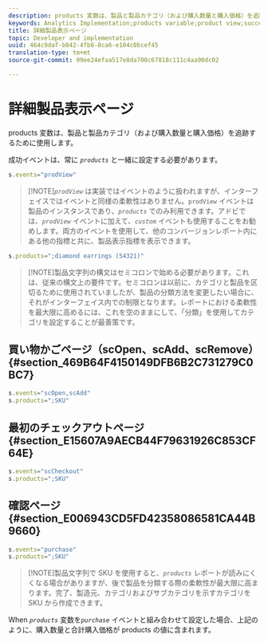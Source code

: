 ```yaml
---
description: products 変数は、製品と製品カテゴリ（および購入数量と購入価格）を追跡するために使用します。
keywords: Analytics Implementation;products variable;product view;success event
title: 詳細製品表示ページ
topic: Developer and implementation
uuid: 464c9daf-b042-4fb8-8ca6-e104c0bcef45
translation-type: tm+mt
source-git-commit: 99ee24efaa517e8da700c67818c111c4aa90dc02

---
```



# 詳細製品表示ページ

products 変数は、製品と製品カテゴリ（および購入数量と購入価格）を追跡するために使用します。

成功イベントは、常に *`products`* と一緒に設定する必要があります。

```js
s.events="prodView"
```

> [!NOTE]*`prodView`* は実装ではイベントのように扱われますが、インターフェイスではイベントと同様の柔軟性はありません。`prodView` イベントは製品のインスタンスであり、*`products`* でのみ利用できます。アドビでは、*`prodView`* イベントに加えて、*`custom`* イベントも使用することをお勧めします。両方のイベントを使用して、他のコンバージョンレポート内にある他の指標と共に、製品表示指標を表示できます。

```js
s.products=";diamond earrings (54321)"
```

> [!NOTE]製品文字列の構文はセミコロンで始める必要があります。これは、従来の構文上の要件です。セミコロンは以前に、カテゴリと製品を区切るために使用されていましたが、製品の分類方法を変更したい場合に、それがインターフェイス内での制限となります。レポートにおける柔軟性を最大限に高めるには、これを空のままにして、「分類」を使用してカテゴリを設定することが最善策です。

## 買い物かごページ（scOpen、scAdd、scRemove）{#section_469B64F4150149DFB6B2C731279C0BC7}

```js
s.events="scOpen,scAdd"
s.products=";SKU"
```

## 最初のチェックアウトページ {#section_E15607A9AECB44F79631926C853CF64E}

```js
s.events="scCheckout"
s.products=";SKU"
```

## 確認ページ {#section_E006943CD5FD42358086581CA44B9660}

```js
s.events="purchase"
s.products=";SKU"
```

> [!NOTE]製品文字列で SKU を使用すると、*`products`* レポートが読みにくくなる場合がありますが、後で製品を分類する際の柔軟性が最大限に高まります。完了、製造元、カテゴリおよびサブカテゴリを示すカテゴリを SKU から作成できます。

When *`products`* 変数を&#x200B;*`purchase`* イベントと組み合わせて設定した場合、上記のように、購入数量と合計購入価格が products の値に含まれます。
